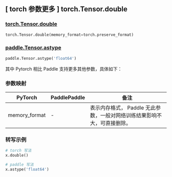 ## [ torch 参数更多 ] torch.Tensor.double

### [torch.Tensor.double](https://pytorch.org/docs/1.13/generated/torch.Tensor.double.html#torch-Tensor-double)

```python
torch.Tensor.double(memory_format=torch.preserve_format)
```

### [paddle.Tensor.astype](https://www.paddlepaddle.org.cn/documentation/docs/zh/api/paddle/Tensor_cn.html#astype-dtype)

```python
paddle.Tensor.astype('float64')
```

其中 Pytorch 相比 Paddle 支持更多其他参数，具体如下：

### 参数映射

| PyTorch       | PaddlePaddle | 备注                                                                                |
| ------------- | ------------ | ----------------------------------------------------------------------------------- |
| memory_format | -            | 表示内存格式， Paddle 无此参数，一般对网络训练结果影响不大，可直接删除。    |

### 转写示例

```python
# torch 写法
x.double()

# paddle 写法
x.astype('float64')
```
